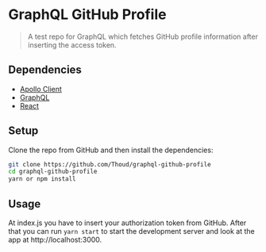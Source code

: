 # GraphQL GitHub Profile

> A test repo for GraphQL which fetches GitHub profile information after inserting the access token.

## Dependencies

- [Apollo Client](https://www.apollographql.com/docs/react/)
- [GraphQL](https://graphql.org/)
- [React](https://reactjs.org/)

## Setup

Clone the repo from GitHub and then install the dependencies:

```sh
git clone https://github.com/Thoud/graphql-github-profile
cd graphql-github-profile
yarn or npm install
```

## Usage

At index.js you have to insert your authorization token from GitHub.
After that you can run `yarn start` to start the development server and look at the app at http://localhost:3000.
